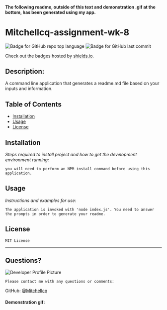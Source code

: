#### The following readme, outside of this text and demonstration .gif at the bottom, has been generated using my app.

# Mitchellcq-assignment-wk-8   
    
![Badge for GitHub repo top language](https://img.shields.io/github/languages/top/${answers.username}/${answers.repo}?style=flat&logo=appveyor) ![Badge for GitHub last commit](https://img.shields.io/github/last-commit/${answers.username}/${answers.repo}?style=flat&logo=appveyor)
  
  Check out the badges hosted by [shields.io](https://shields.io/).

## Description: 
    
A command line application that generates a readme.md file based on your inputs and information.
## Table of Contents
* [Installation](#installation)
* [Usage](#usage)
* [License](#license)
    
## Installation
    
*Steps required to install project and how to get the development environment running:*
    
    you will need to perform an NPM install command before using this application.
    
## Usage 
    
*Instructions and examples for use:*
    
    The application is invoked with 'node index.js'. You need to answer the prompts in order to generate your readme.
    
## License
    
    MIT License
    
---
    
## Questions?
    
![Developer Profile Picture](https://avatars1.githubusercontent.com/u/68998298?v=4) 
    
    Please contact me with any questions or comments:
   
GitHub: [@Mitchellcq](https://api.github.com/users/Mitchellcq)


#### Demonstration gif: 